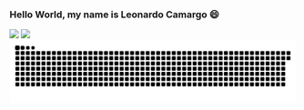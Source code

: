 ### Hello World, my name is **Leonardo Camargo** 😄

<div>
  <img height="180em" src="https://github-readme-stats.vercel.app/api?username=Leocamarggo&show_icons=true&theme=dracula&include_all_commits=true&count_private=true"/>
  <img height="180em" src="https://github-readme-stats.vercel.app/api/top-langs/?username=Leocamarggo&layout=compact&langs_count=16&theme=dracula"/>
  <img src="https://github.com/Leocamarggo/Leocamarggo/blob/output/github-contribution-grid-snake.svg"/>
<div>
  





